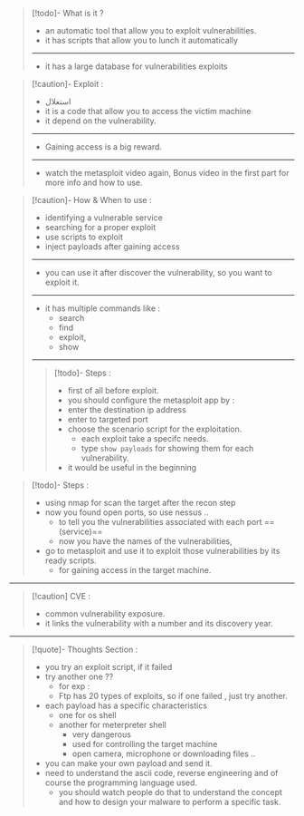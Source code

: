 
>[!todo]- What is it ?
>- an automatic tool that allow you to exploit vulnerabilities.
>- it has scripts that allow you to lunch it automatically
>---
>- it has a large database for vulnerabilities exploits

>[!caution]- Exploit :
>- استغلال
>- it is a code that allow you to access the victim machine
>- it depend on the vulnerability.
>---
>- Gaining access is a big reward.
>---
>- watch the metasploit video again, Bonus video in the first part for more info and how to use.


>[!caution]- How & When to use :
>- identifying a vulnerable service
>- searching for a proper exploit 
>- use scripts to exploit
>- inject payloads after gaining access
>---
>- you can use it after discover the vulnerability, so you want to exploit it.
>---
>- it has multiple commands like :
>	- search
>	- find
>	- exploit,
>	- show
>---
>>[!todo]- Steps :
>>- first of all before exploit.
>>- you should configure the metasploit app by :
>>	- enter the destination ip address
>>	- enter to targeted port
>>	- choose the scenario script for the exploitation.
>>		- each exploit take a specifc needs.
>>		- type `show payloads` for showing them for each vulnerability.
>>	- it would be useful in the beginning


>[!todo]- Steps :
>- using nmap for scan the target after the recon step
>- now you found open ports, so use nessus ..
>	- to tell you the vulnerabilities associated with each port ==(service)==
>	- now you have the names of the vulnerabilities,
>- go to metasploit and use it to exploit those vulnerabilities by its ready scripts.
>	- for gaining access in the target machine.

---

>[!caution] CVE :
>- common vulnerability exposure.
>- it links the vulnerability with a number and its discovery year.

---
>[!quote]- Thoughts Section :
>- you try an exploit script, if it failed
>- try another one ??
>	- for exp :
>	- Ftp has 20 types of exploits, so if one failed , just try another.
>- each payload has a specific characteristics
>	- one for os shell
>	- another for meterpreter shell
>		- very dangerous
>		- used for controlling the target machine
>		- open camera, microphone or downloading files ..
>- you can make your own payload and send it.
>- need to understand the ascii code, reverse engineering and of course the programming language used.
>	- you should watch people do that to understand the concept and how to design your malware to perform a specific task.


